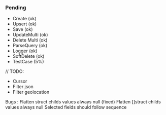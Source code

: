 ### Pending

- Create (ok)
- Upsert (ok)
- Save (ok)
- UpdateMulti (ok)
- Delete Multi (ok)
- ParseQuery (ok)
- Logger (ok)
- SoftDelete (ok)
- TestCase (5%)

// TODO:

- Cursor
- Filter json
- Filter geolocation

Bugs :
Flatten struct childs values always null (fixed)
Flatten []struct childs values always null
Selected fields should follow sequence
